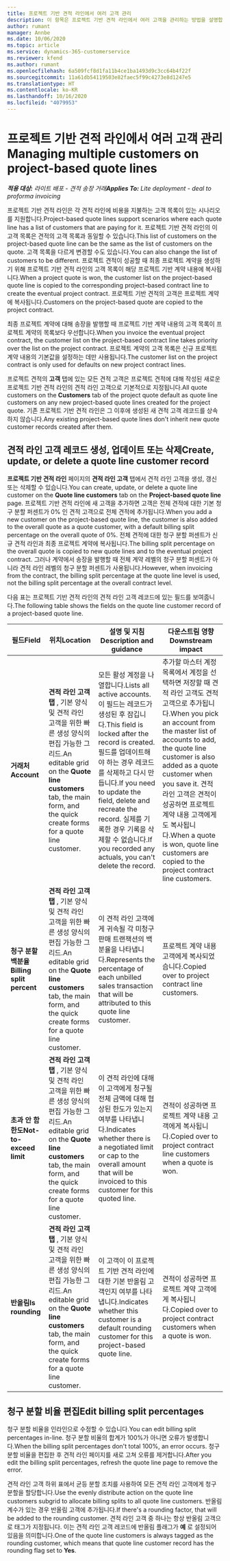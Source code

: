 ```yaml
---
title: 프로젝트 기반 견적 라인에서 여러 고객 관리
description: 이 항목은 프로젝트 기반 견적 라인에서 여러 고객을 관리하는 방법을 설명합니다.
author: rumant
manager: Annbe
ms.date: 10/06/2020
ms.topic: article
ms.service: dynamics-365-customerservice
ms.reviewer: kfend
ms.author: rumant
ms.openlocfilehash: 6a509fcf8d1fa11b4ce1ba1493d9c3cc64b4f22f
ms.sourcegitcommit: 11a61db54119503e82faec5f99c4273e8d1247e5
ms.translationtype: HT
ms.contentlocale: ko-KR
ms.lasthandoff: 10/16/2020
ms.locfileid: "4079953"
---
```

# <a name="managing-multiple-customers-on-project-based-quote-lines"></a><span data-ttu-id="a5299-103">프로젝트 기반 견적 라인에서 여러 고객 관리</span><span class="sxs-lookup"><span data-stu-id="a5299-103">Managing multiple customers on project-based quote lines</span></span>

<span data-ttu-id="a5299-104">_**적용 대상:** 라이트 배포 - 견적 송장 거래_</span><span class="sxs-lookup"><span data-stu-id="a5299-104">_**Applies To:** Lite deployment - deal to proforma invoicing_</span></span>

<span data-ttu-id="a5299-105">프로젝트 기반 견적 라인은 각 견적 라인에 비용을 지불하는 고객 목록이 있는 시나리오를 지원합니다.</span><span class="sxs-lookup"><span data-stu-id="a5299-105">Project-based quote lines support scenarios where each quote line has a list of customers that are paying for it.</span></span> <span data-ttu-id="a5299-106">프로젝트 기반 견적 라인의 이 고객 목록은 견적의 고객 목록과 동일할 수 있습니다.</span><span class="sxs-lookup"><span data-stu-id="a5299-106">This list of customers on the project-based quote line can be the same as the list of customers on the quote.</span></span> <span data-ttu-id="a5299-107">고객 목록을 다르게 변경할 수도 있습니다.</span><span class="sxs-lookup"><span data-stu-id="a5299-107">You can also change the list of customers to be different.</span></span> <span data-ttu-id="a5299-108">프로젝트 견적이 성공할 때 최종 프로젝트 계약을 생성하기 위해 프로젝트 기반 견적 라인의 고객 목록이 해당 프로젝트 기반 계약 내용에 복사됩니다.</span><span class="sxs-lookup"><span data-stu-id="a5299-108">When a project quote is won, the customer list on the project-based quote line is copied to the corresponding project–based contract line to create the eventual project contract.</span></span> <span data-ttu-id="a5299-109">프로젝트 기반 견적의 고객은 프로젝트 계약에 복사됩니다.</span><span class="sxs-lookup"><span data-stu-id="a5299-109">Customers on the project-based quote are copied to the project contract.</span></span>

<span data-ttu-id="a5299-110">최종 프로젝트 계약에 대해 송장을 발행할 때 프로젝트 기반 계약 내용의 고객 목록이 프로젝트 계약의 목록보다 우선합니다.</span><span class="sxs-lookup"><span data-stu-id="a5299-110">When you invoice the eventual project contract, the customer list on the project-based contract line takes priority over the list on the project contract.</span></span> <span data-ttu-id="a5299-111">프로젝트 계약의 고객 목록은 신규 프로젝트 계약 내용의 기본값을 설정하는 데만 사용됩니다.</span><span class="sxs-lookup"><span data-stu-id="a5299-111">The customer list on the project contract is only used for defaults on new project contract lines.</span></span>

<span data-ttu-id="a5299-112">프로젝트 견적의 **고객** 탭에 있는 모든 견적 고객은 프로젝트 견적에 대해 작성된 새로운 프로젝트 기반 견적 라인의 견적 라인 고객으로 기본적으로 지정됩니다.</span><span class="sxs-lookup"><span data-stu-id="a5299-112">All quote customers on the **Customers** tab of the project quote default as quote line customers on any new project-based quote lines created for the project quote.</span></span> <span data-ttu-id="a5299-113">기존 프로젝트 기반 견적 라인은 그 이후에 생성된 새 견적 고객 레코드를 상속하지 않습니다.</span><span class="sxs-lookup"><span data-stu-id="a5299-113">Any existing project-based quote lines don't inherit new quote customer records created after them.</span></span>

## <a name="create-update-or-delete-a-quote-line-customer-record"></a><span data-ttu-id="a5299-114">견적 라인 고객 레코드 생성, 업데이트 또는 삭제</span><span class="sxs-lookup"><span data-stu-id="a5299-114">Create, update, or delete a quote line customer record</span></span>

<span data-ttu-id="a5299-115">**프로젝트 기반 견적 라인** 페이지의 **견적 라인 고객** 탭에서 견적 라인 고객을 생성, 갱신 또는 삭제할 수 있습니다.</span><span class="sxs-lookup"><span data-stu-id="a5299-115">You can create, update, or delete a quote line customer on the **Quote line customers** tab on the **Project-based quote line** page.</span></span> <span data-ttu-id="a5299-116">프로젝트 기반 견적 라인에 새 고객을 추가하면 고객은 전체 견적에 대한 기본 청구 분할 퍼센트가 0% 인 견적 고객으로 전체 견적에 추가됩니다.</span><span class="sxs-lookup"><span data-stu-id="a5299-116">When you add a new customer on the project-based quote line, the customer is also added to the overall quote as a quote customer, with a default billing split percentage on the overall quote of 0%.</span></span> <span data-ttu-id="a5299-117">전체 견적에 대한 청구 분할 퍼센트가 신규 견적 라인과 최종 프로젝트 계약에 복사됩니다.</span><span class="sxs-lookup"><span data-stu-id="a5299-117">The billing split percentage on the overall quote is copied to new quote lines and to the eventual project contract.</span></span> <span data-ttu-id="a5299-118">그러나 계약에서 송장을 발행할 때 전체 계약 레벨의 청구 분할 퍼센트가 아니라 견적 라인 레벨의 청구 분할 퍼센트가 사용됩니다.</span><span class="sxs-lookup"><span data-stu-id="a5299-118">However, when invoicing from the contract, the billing split percentage at the quote line level is used, not the billing split percentage at the overall contract level.</span></span> 

<span data-ttu-id="a5299-119">다음 표는 프로젝트 기반 견적 라인의 견적 라인 고객 레코드에 있는 필드를 보여줍니다.</span><span class="sxs-lookup"><span data-stu-id="a5299-119">The following table shows the fields on the quote line customer record of a project-based quote line.</span></span>

| <span data-ttu-id="a5299-120">필드</span><span class="sxs-lookup"><span data-stu-id="a5299-120">Field</span></span> | <span data-ttu-id="a5299-121">위치</span><span class="sxs-lookup"><span data-stu-id="a5299-121">Location</span></span> | <span data-ttu-id="a5299-122">설명 및 지침</span><span class="sxs-lookup"><span data-stu-id="a5299-122">Description and guidance</span></span> | <span data-ttu-id="a5299-123">다운스트림 영향</span><span class="sxs-lookup"><span data-stu-id="a5299-123">Downstream impact</span></span> |
| --- | --- | --- | --- |
| <span data-ttu-id="a5299-124">**거래처**</span><span class="sxs-lookup"><span data-stu-id="a5299-124">**Account**</span></span> | <span data-ttu-id="a5299-125">**견적 라인 고객 탭** , 기본 양식 및 견적 라인 고객을 위한 빠른 생성 양식의 편집 가능한 그리드.</span><span class="sxs-lookup"><span data-stu-id="a5299-125">An editable grid on the **Quote line customers** tab, the main form, and the quick create forms for a quote line customer.</span></span> | <span data-ttu-id="a5299-126">모든 활성 계정을 나열합니다.</span><span class="sxs-lookup"><span data-stu-id="a5299-126">Lists all active accounts.</span></span> <span data-ttu-id="a5299-127">이 필드는 레코드가 생성된 후 잠깁니다.</span><span class="sxs-lookup"><span data-stu-id="a5299-127">This field is locked after the record is created.</span></span> <span data-ttu-id="a5299-128">필드를 업데이트해야 하는 경우 레코드를 삭제하고 다시 만듭니다.</span><span class="sxs-lookup"><span data-stu-id="a5299-128">If you need to update the field, delete and recreate the record.</span></span> <span data-ttu-id="a5299-129">실제를 기록한 경우 기록을 삭제할 수 없습니다.</span><span class="sxs-lookup"><span data-stu-id="a5299-129">If you recorded any actuals, you can't delete the record.</span></span> | <span data-ttu-id="a5299-130">추가할 마스터 계정 목록에서 계정을 선택하면 저장할 때 견적 라인 고객도 견적 고객으로 추가됩니다.</span><span class="sxs-lookup"><span data-stu-id="a5299-130">When you pick an account from the master list of accounts to add, the quote line customer is also added as a quote customer when you save it.</span></span> <span data-ttu-id="a5299-131">견적 라인 고객은 견적이 성공하면 프로젝트 계약 내용 고객에게도 복사됩니다.</span><span class="sxs-lookup"><span data-stu-id="a5299-131">When a quote is won, quote line customers are copied to the project contract line customers.</span></span> |
| <span data-ttu-id="a5299-132">**청구 분할 백분율**</span><span class="sxs-lookup"><span data-stu-id="a5299-132">**Billing split percent**</span></span> | <span data-ttu-id="a5299-133">**견적 라인 고객 탭** , 기본 양식 및 견적 라인 고객을 위한 빠른 생성 양식의 편집 가능한 그리드.</span><span class="sxs-lookup"><span data-stu-id="a5299-133">An editable grid on the **Quote line customers** tab, the main form, and the quick create forms for a quote line customer.</span></span> | <span data-ttu-id="a5299-134">이 견적 라인 고객에게 귀속될 각 미청구 판매 트랜잭션의 백분율을 나타냅니다.</span><span class="sxs-lookup"><span data-stu-id="a5299-134">Represents the percentage of each unbilled sales transaction that will be attributed to this quote line customer.</span></span> | <span data-ttu-id="a5299-135">프로젝트 계약 내용 고객에게 복사되었습니다.</span><span class="sxs-lookup"><span data-stu-id="a5299-135">Copied over to project contract line customers.</span></span> |
| <span data-ttu-id="a5299-136">**초과 안 함 한도**</span><span class="sxs-lookup"><span data-stu-id="a5299-136">**Not-to-exceed limit**</span></span> | <span data-ttu-id="a5299-137">**견적 라인 고객 탭** , 기본 양식 및 견적 라인 고객을 위한 빠른 생성 양식의 편집 가능한 그리드.</span><span class="sxs-lookup"><span data-stu-id="a5299-137">An editable grid on the **Quote line customers** tab, the main form, and the quick create forms for a quote line customer.</span></span> | <span data-ttu-id="a5299-138">이 견적 라인에 대해 이 고객에게 청구될 전체 금액에 대해 협상된 한도가 있는지 여부를 나타냅니다.</span><span class="sxs-lookup"><span data-stu-id="a5299-138">Indicates whether there is a negotiated limit or cap to the overall amount that will be invoiced to this customer for this quoted line.</span></span> | <span data-ttu-id="a5299-139">견적이 성공하면 프로젝트 계약 내용 고객에게 복사됩니다.</span><span class="sxs-lookup"><span data-stu-id="a5299-139">Copied over to project contract line customers when a quote is won.</span></span> |
| <span data-ttu-id="a5299-140">**반올림**</span><span class="sxs-lookup"><span data-stu-id="a5299-140">**Is rounding**</span></span> | <span data-ttu-id="a5299-141">**견적 라인 고객 탭** , 기본 양식 및 견적 라인 고객을 위한 빠른 생성 양식의 편집 가능한 그리드.</span><span class="sxs-lookup"><span data-stu-id="a5299-141">An editable grid on the **Quote line customers** tab, the main form, and the quick create forms for a quote line customer.</span></span> | <span data-ttu-id="a5299-142">이 고객이 이 프로젝트 기반 견적 라인에 대한 기본 반올림 고객인지 여부를 나타냅니다.</span><span class="sxs-lookup"><span data-stu-id="a5299-142">Indicates whether this customer is a default rounding customer for this project-based quote line.</span></span> | <span data-ttu-id="a5299-143">견적이 성공하면 프로젝트 계약 고객에게 복사됩니다.</span><span class="sxs-lookup"><span data-stu-id="a5299-143">Copied over to project contract customers when a quote is won.</span></span> |

## <a name="edit-billing-split-percentages"></a><span data-ttu-id="a5299-144">청구 분할 비율 편집</span><span class="sxs-lookup"><span data-stu-id="a5299-144">Edit billing split percentages</span></span>

<span data-ttu-id="a5299-145">청구 분할 비율을 인라인으로 수정할 수 있습니다.</span><span class="sxs-lookup"><span data-stu-id="a5299-145">You can edit billing split percentages in-line.</span></span> <span data-ttu-id="a5299-146">청구 분할 비율의 합계가 100%가 아니면 오류가 발생합니다.</span><span class="sxs-lookup"><span data-stu-id="a5299-146">When the billing split percentages don't total 100%, an error occurs.</span></span> <span data-ttu-id="a5299-147">청구 분할 비율을 편집한 후 견적 라인 페이지를 새로 고쳐 오류를 제거합니다.</span><span class="sxs-lookup"><span data-stu-id="a5299-147">After you edit the billing split percentages, refresh the quote line page to remove the error.</span></span>

<span data-ttu-id="a5299-148">견적 라인 고객 하위 표에서 균등 분할 조치를 사용하여 모든 견적 라인 고객에게 청구 분할을 할당합니다.</span><span class="sxs-lookup"><span data-stu-id="a5299-148">Use the evenly distribute action on the quote line customers subgrid to allocate billing splits to all quote line customers.</span></span> <span data-ttu-id="a5299-149">반올림 계수가 있는 경우 반올림 고객에 추가됩니다.</span><span class="sxs-lookup"><span data-stu-id="a5299-149">If there's a rounding factor, that will be added to the rounding customer.</span></span> <span data-ttu-id="a5299-150">견적 라인 고객 중 하나는 항상 반올림 고객으로 태그가 지정됩니다. 이는 견적 라인 고객 레코드에 반올림 플래그가 **예** 로 설정되어 있음을 의미합니다.</span><span class="sxs-lookup"><span data-stu-id="a5299-150">One of the quote line customers is always tagged as the rounding customer, which means that quote line customer record has the rounding flag set to **Yes**.</span></span> 

